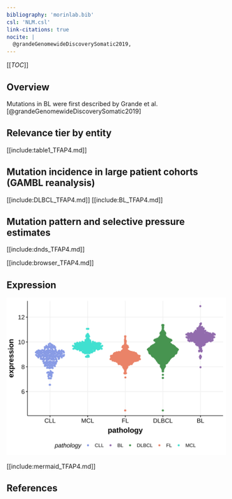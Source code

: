 ```yaml
---
bibliography: 'morinlab.bib'
csl: 'NLM.csl'
link-citations: true
nocite: |
  @grandeGenomewideDiscoverySomatic2019, 
---
```

[[_TOC_]]

## Overview

Mutations in BL were first described by Grande et al.[@grandeGenomewideDiscoverySomatic2019]


## Relevance tier by entity

[[include:table1_TFAP4.md]]

## Mutation incidence in large patient cohorts (GAMBL reanalysis)

[[include:DLBCL_TFAP4.md]]
[[include:BL_TFAP4.md]]

## Mutation pattern and selective pressure estimates

[[include:dnds_TFAP4.md]]

[[include:browser_TFAP4.md]]

## Expression
![](images/gene_expression/TFAP4_by_pathology.svg)

[[include:mermaid_TFAP4.md]]

## References

<!-- ORIGIN: grandeGenomewideDiscoverySomatic2019 -->
<!-- BL: grandeGenomewideDiscoverySomatic2019 -->
